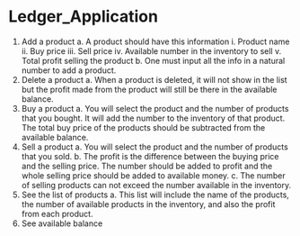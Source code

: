 # Ledger_Application
1. Add a product
  a. A product should have this information
    i. Product name
    ii. Buy price
    iii. Sell price
    iv. Available number in the inventory to sell
    v. Total profit selling the product
  b. One must input all the info in a natural number to add a
  product.
2. Delete a product
  a. When a product is deleted, it will not show in the list but
  the profit made from the product will still be there in the
  available balance.
3. Buy a product
  a. You will select the product and the number of products that
  you bought. It will add the number to the inventory of that
  product. The total buy price of the products should be
  subtracted from the available balance.
4. Sell a product
  a. You will select the product and the number of products that
  you sold.
  b. The profit is the difference between the buying price and
  the selling price. The number should be added to profit and
  the whole selling price should be added to available money.
  c. The number of selling products can not exceed the number
  available in the inventory.
5. See the list of products
  a. This list will include the name of the products, the number
  of available products in the inventory, and also the profit
  from each product. 
6. See available balance
